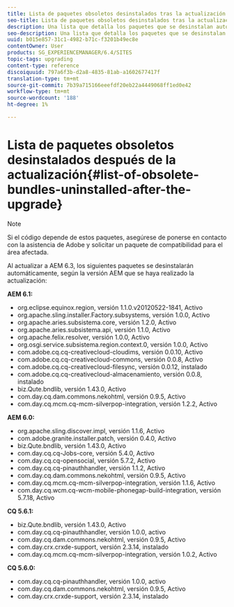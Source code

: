 ```yaml
---
title: Lista de paquetes obsoletos desinstalados tras la actualización
seo-title: Lista de paquetes obsoletos desinstalados tras la actualización
description: Una lista que detalla los paquetes que se desinstalan automáticamente al actualizar a AEM 6.3.
seo-description: Una lista que detalla los paquetes que se desinstalan automáticamente al actualizar a AEM 6.3.
uuid: b015e857-31c1-4982-b71c-f3201b49ec8e
contentOwner: User
products: SG_EXPERIENCEMANAGER/6.4/SITES
topic-tags: upgrading
content-type: reference
discoiquuid: 797a6f3b-d2a8-4835-81ab-a1602677417f
translation-type: tm+mt
source-git-commit: 7b39a715166eeefdf20eb22a4449068ff1ed0e42
workflow-type: tm+mt
source-wordcount: '188'
ht-degree: 1%

---
```



# Lista de paquetes obsoletos desinstalados después de la actualización{#list-of-obsolete-bundles-uninstalled-after-the-upgrade}

>[!NOTE]
>
>Si el código depende de estos paquetes, asegúrese de ponerse en contacto con la asistencia de Adobe y solicitar un paquete de compatibilidad para el área afectada.

Al actualizar a AEM 6.3, los siguientes paquetes se desinstalarán automáticamente, según la versión AEM que se haya realizado la actualización:

**AEM 6.1:**

* org.eclipse.equinox.region, versión 1.1.0.v20120522-1841, Activo
* org.apache.sling.installer.Factory.subsystems, versión 1.0.0, Activo
* org.apache.aries.subsistema.core, versión 1.2.0, Activo
* org.apache.aries.subsistema.api, versión 1.1.0, Activo
* org.apache.felix.resolver, versión 1.0.0, Activo
* org.osgi.service.subsistema.region.context.0, versión 1.0.0, Activo
* com.adobe.cq.cq-creativecloud-cloudims, versión 0.0.10, Activo
* com.adobe.cq.cq-creativecloud-commons, versión 0.0.8, Activo
* com.adobe.cq.cq-creativecloud-filesync, versión 0.0.12, instalado
* com.adobe.cq.cq-creativecloud-almacenamiento, versión 0.0.8, instalado
* biz.Qute.bndlib, versión 1.43.0, Activo
* com.day.cq.dam.commons.nekohtml, versión 0.9.5, Activo
* com.day.cq.mcm.cq-mcm-silverpop-integration, versión 1.2.2, Activo

**AEM 6.0:**

* org.apache.sling.discover.impl, versión 1.1.6, Activo
* com.adobe.granite.installer.patch, versión 0.4.0, Activo
* biz.Qute.bndlib, versión 1.43.0, Activo
* com.day.cq.cq-Jobs-core, versión 5.4.0, Activo
* com.day.cq.cq-opensocial, versión 5.7.2, Activo
* com.day.cq.cq-pinauthhandler, versión 1.1.2, Activo
* com.day.cq.dam.commons.nekohtml, versión 0.9.5, Activo
* com.day.cq.mcm.cq-mcm-silverpop-integration, versión 1.1.6, Activo
* com.day.cq.wcm.cq-wcm-mobile-phonegap-build-integration, versión 5.7.18, Activo

**CQ 5.6.1:**

* biz.Qute.bndlib, versión 1.43.0, Activo
* com.day.cq.cq-pinauthhandler, versión 1.0.0, activo
* com.day.cq.dam.commons.nekohtml, versión 0.9.5, Activo
* com.day.crx.crxde-support, versión 2.3.14, instalado
* com.day.cq.mcm.cq-mcm-silverpop-integration, versión 1.0.2, Activo

**CQ 5.6.0:**

* com.day.cq.cq-pinauthhandler, versión 1.0.0, activo
* com.day.cq.dam.commons.nekohtml, versión 0.9.5, Activo
* com.day.crx.crxde-support, versión 2.3.14, instalado

